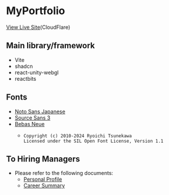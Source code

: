 # MyPortfolio
[View Live Site](https://portfolio-2yw.pages.dev/)(CloudFlare)
## Main library/framework
- Vite
- shadcn
- react-unity-webgl
- reactbits

## Fonts
- [Noto Sans Japanese](https://fonts.google.com/noto/specimen/Noto+Sans+JP)
- [Source Sans 3](https://fonts.google.com/specimen/Source+Sans+3)
- [Bebas Neue](https://fonts.google.com/specimen/Bebas+Neue)
  - ``` 
    Copyright (c) 2010-2024 Ryoichi Tsunekawa
    Licensed under the SIL Open Font License, Version 1.1
    ```

## To Hiring Managers
- Please refer to the following documents:
  - [Personal Profile](https://github.com/SotaFukumot0/portfolio/tree/main/src/markdown/Profile.md)
  - [Career Summary](https://github.com/SotaFukumot0/portfolio/tree/main/src/markdown/Work.md)


